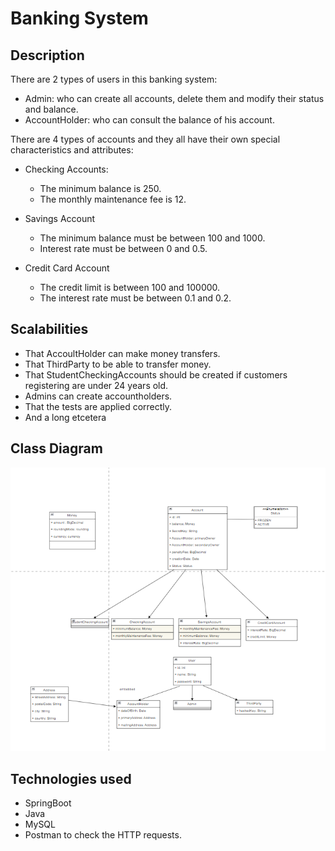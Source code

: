 # Banking System

## Description
There are 2 types of users in this banking system:
- Admin: who can create all accounts, delete them and modify their status and balance.
- AccountHolder: who can consult the balance of his account.

There are 4 types of accounts and they all have their own special characteristics and attributes:

- Checking Accounts:
  - The minimum balance is 250.
  - The monthly maintenance fee is 12.

- Savings Account
  - The minimum balance must be between 100 and 1000.
  - Interest rate must be between 0 and 0.5.

- Credit Card Account
  - The credit limit is between 100 and 100000.
  - The interest rate must be between 0.1 and 0.2.


## Scalabilities

- That AccoultHolder can make money transfers.
- That ThirdParty to be able to transfer money.
- That StudentCheckingAccounts should be created if customers registering are under 24 years old.
- Admins can create accountholders.
- That the tests are applied correctly.
- And a long etcetera

## Class Diagram
![img.png](src/main/resources/static/img.png)

## Technologies used
- SpringBoot
- Java
- MySQL
- Postman to check the HTTP requests.
